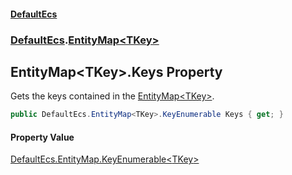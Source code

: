 #### [DefaultEcs](DefaultEcs.md 'DefaultEcs')
### [DefaultEcs](DefaultEcs.md#DefaultEcs 'DefaultEcs').[EntityMap&lt;TKey&gt;](EntityMap_TKey_.md 'DefaultEcs.EntityMap&lt;TKey&gt;')
## EntityMap&lt;TKey&gt;.Keys Property
Gets the keys contained in the [EntityMap&lt;TKey&gt;](EntityMap_TKey_.md 'DefaultEcs.EntityMap&lt;TKey&gt;').  
```csharp
public DefaultEcs.EntityMap<TKey>.KeyEnumerable Keys { get; }
```
#### Property Value
[DefaultEcs.EntityMap.KeyEnumerable&lt;](EntityMap_TKey__KeyEnumerable.md 'DefaultEcs.EntityMap&lt;TKey&gt;.KeyEnumerable')[TKey](EntityMap_TKey_.md#DefaultEcs_EntityMap_TKey__TKey 'DefaultEcs.EntityMap&lt;TKey&gt;.TKey')[&gt;](EntityMap_TKey__KeyEnumerable.md 'DefaultEcs.EntityMap&lt;TKey&gt;.KeyEnumerable')
